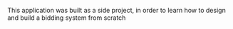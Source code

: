 This application was built as a side project, in order to learn how to design and build a bidding system from scratch
